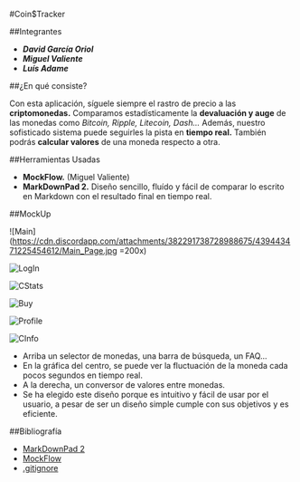 #Coin$Tracker


##Integrantes

-	***David García Oriol***
-	***Miguel Valiente***
-	***Luís Adame***

##¿En qué consiste?

Con esta aplicación, síguele siempre el rastro de precio
a las **criptomonedas.** Comparamos estadísticamente la **devaluación y auge** de las
monedas como _Bitcoin, Ripple, Litecoin, Dash..._
Además, nuestro sofisticado sistema puede seguirles la pista en **tiempo real.**
También podrás **calcular valores** de una moneda respecto a otra.

##Herramientas Usadas

 - **MockFlow.**  (Miguel Valiente)
 - **MarkDownPad 2.**  Diseño sencillo, fluído y fácil de comparar lo escrito en Markdown con el resultado final en tiempo real.

##MockUp

![Main](https://cdn.discordapp.com/attachments/382291738728988675/439443471225454612/Main_Page.jpg =200x)

![LogIn](https://cdn.discordapp.com/attachments/382291738728988675/439443464464367616/Login_In.jpg)

![CStats](https://cdn.discordapp.com/attachments/382291738728988675/439443470751367189/Coins_Stats.jpg)

![Buy](https://cdn.discordapp.com/attachments/382291738728988675/439443475096928256/Buy_Menu.jpg)

![Profile](https://cdn.discordapp.com/attachments/382291738728988675/439443474241159176/Profile_Management.jpg)

![CInfo](https://cdn.discordapp.com/attachments/382291738728988675/439443476514603018/Coins_Info.jpg)

 - Arriba un selector de monedas, una barra de búsqueda, un FAQ...
 - En la gráfica del centro, se puede ver la fluctuación de la moneda cada pocos segundos en tiempo real.
 - A la derecha, un conversor de valores entre monedas.
 - Se ha elegido este diseño porque es intuitivo y fácil de usar por el usuario, a pesar de ser un diseño simple cumple 
  con sus objetivos y es eficiente.
 
##Bibliografía
 -  [MarkDownPad 2](http://markdownpad.com/)
 -  [MockFlow](https://www.mockflow.com/)
 -  [.gitignore](http://aprendegit.com/tag/gitignore/)
